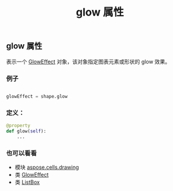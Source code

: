 ﻿---
title: glow 属性
second_title: Aspose.Cells for Python via .NET API 参考文献
description:
type: docs
weight: 410
url: /zh/python-net/aspose.cells.drawing/listbox/glow/
is_root: false
---
## glow 属性

表示一个 [GlowEffect](/cells/zh/python-net/aspose.cells.drawing/gloweffect) 对象，该对象指定图表元素或形状的 glow 效果。

### 例子

```python

glowEffect = shape.glow

```
### 定义：
```python
@property
def glow(self):
    ...
```

### 也可以看看
* 模块 [aspose.cells.drawing](../../)
* 类 [GlowEffect](/cells/zh/python-net/aspose.cells.drawing/gloweffect)
* 类 [ListBox](/cells/zh/python-net/aspose.cells.drawing/listbox)
